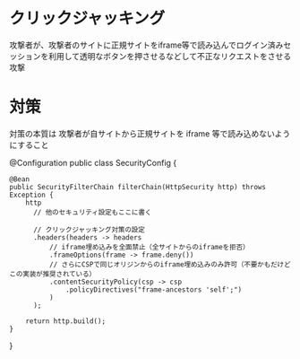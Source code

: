 # クリックジャッキング
攻撃者が、攻撃者のサイトに正規サイトをiframe等で読み込んでログイン済みセッションを利用して透明なボタンを押させるなどして不正なリクエストをさせる攻撃

# 対策
対策の本質は 攻撃者が自サイトから正規サイトを iframe 等で読み込めないようにすること

@Configuration
public class SecurityConfig {

    @Bean
    public SecurityFilterChain filterChain(HttpSecurity http) throws Exception {
        http
          // 他のセキュリティ設定もここに書く

          // クリックジャッキング対策の設定
          .headers(headers -> headers
              // iframe埋め込みを全面禁止（全サイトからのiframeを拒否）
              .frameOptions(frame -> frame.deny())
              // さらにCSPで同じオリジンからのiframe埋め込みのみ許可（不要かもだけどこの実装が推奨されている）
              .contentSecurityPolicy(csp -> csp
                  .policyDirectives("frame-ancestors 'self';")
              )
          );

        return http.build();
    }
}






